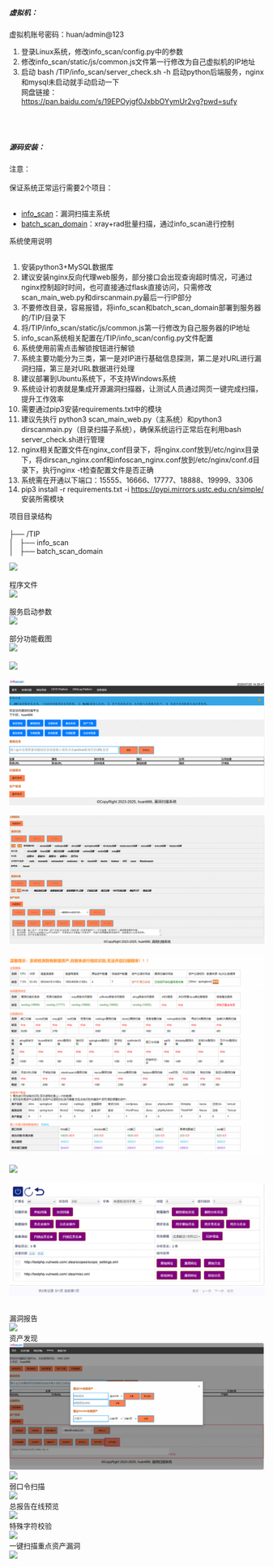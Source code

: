 ##### 虚拟机：
虚拟机账号密码：huan/admin@123<br>
1. 登录Linux系统，修改info_scan/config.py中的参数<br>
2. 修改info_scan/static/js/common.js文件第一行修改为自己虚拟机的IP地址<br>
3. 启动 bash /TIP/info_scan/server_check.sh -h 启动python后端服务，nginx和mysql未启动就手动启动一下<br>
网盘链接：<br>
https://pan.baidu.com/s/19EPOyjgf0JxbbOYymUr2vg?pwd=sufy
<br><br><br><br>
##### 源码安装：
注意：<br><br>
保证系统正常运行需要2个项目：<br><br>
- [info_scan](https://github.com/huan-cdm/info_scan)：漏洞扫描主系统<br>
- [batch_scan_domain](https://github.com/huan-cdm/batch_scan_domain)：xray+rad批量扫描，通过info_scan进行控制<br>

系统使用说明<br><br>
1. 安装python3+MySQL数据库<br>
2. 建议安装nginx反向代理web服务，部分接口会出现查询超时情况，可通过nginx控制超时时间，也可直接通过flask直接访问，只需修改scan_main_web.py和dirscanmain.py最后一行IP部分<br>
3. 不要修改目录，容易报错，将info_scan和batch_scan_domain部署到服务器的/TIP/目录下<br>
4. 将/TIP/info_scan/static/js/common.js第一行修改为自己服务器的IP地址<br>
5. info_scan系统相关配置在/TIP/info_scan/config.py文件配置<br>
6. 系统使用前需点击解锁按钮进行解锁<br>
7. 系统主要功能分为三类，第一是对IP进行基础信息探测，第二是对URL进行漏洞扫描，第三是对URL数据进行处理<br>
8. 建议部署到Ubuntu系统下，不支持Windows系统<br>
9. 系统设计初衷就是集成开源漏洞扫描器，让测试人员通过网页一键完成扫描，提升工作效率<br>
10. 需要通过pip3安装requirements.txt中的模块<br>
11. 建议先执行 python3 scan_main_web.py（主系统）和python3 dirscanmain.py（目录扫描子系统），确保系统运行正常后在利用bash server_check.sh进行管理<br>
12. nginx相关配置文件在nginx_conf目录下，将nginx.conf放到/etc/nginx目录下，将dirscan_nginx.conf和infoscan_nginx.conf放到/etc/nginx/conf.d目录下，执行nginx -t检查配置文件是否正确<br>
13. 系统需在开通以下端口：15555、16666、17777、18888、19999、3306<br>
14. pip3 install -r requirements.txt -i https://pypi.mirrors.ustc.edu.cn/simple/ 安装所需模块<br>

项目目录结构<br><br>
├── /TIP<br>
│   ├── info_scan<br>
│   ├── batch_scan_domain<br>

<img src="https://raw.githubusercontent.com/huan-cdm/info_scan/main/images/project.png"/><br>

程序文件<br>
<img src="https://raw.githubusercontent.com/huan-cdm/info_scan/main/images/code.png"/><br>

服务启动参数<br>
<img src="https://raw.githubusercontent.com/huan-cdm/info_scan/main/images/backservicemanage.png"/><br>


部分功能截图<br>
<img src="https://raw.githubusercontent.com/huan-cdm/info_scan/main/images/login1.jpg"/><br><br>
<img src="https://raw.githubusercontent.com/huan-cdm/info_scan/main/images/login2.jpg"/><br><br>
<img src="https://raw.githubusercontent.com/huan-cdm/info_scan/main/images/zhedie.png"/><br><br>
<img src="https://raw.githubusercontent.com/huan-cdm/info_scan/main/images/zhankai.png"/><br><br>
<img src="https://raw.githubusercontent.com/huan-cdm/info_scan/main/images/service.png"/><br><br>
<img src="https://raw.githubusercontent.com/huan-cdm/info_scan/main/images/ipbasicinfo.png"/><br><br>
<img src="https://raw.githubusercontent.com/huan-cdm/info_scan/main/images/dirscanpic.jpg"/><br><br>

漏洞报告<br>
<img src="https://raw.githubusercontent.com/huan-cdm/info_scan/main/images/report.png"/><br>
资产发现<br>
<img src="https://raw.githubusercontent.com/huan-cdm/info_scan/main/images/assetfind1.png"/>
<img src="https://raw.githubusercontent.com/huan-cdm/info_scan/main/images/assetfind2.png" /><br>
弱口令扫描<br>
<img src="https://raw.githubusercontent.com/huan-cdm/info_scan/main/images/weakpasswd.png" /><br>
总报告在线预览<br>
<img src="https://raw.githubusercontent.com/huan-cdm/info_scan/main/images/onlineyulan.jpg" /><br>
特殊字符校验<br>
<img src="https://raw.githubusercontent.com/huan-cdm/info_scan/main/images/saferule.png" /><br>
一键扫描重点资产漏洞<br>
<img src="https://raw.githubusercontent.com/huan-cdm/info_scan/main/images/yijianscan.png" /><br>